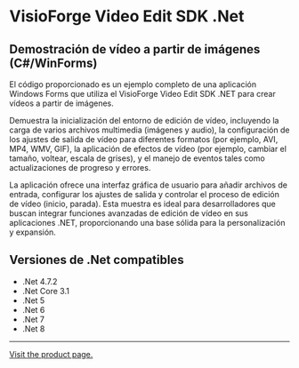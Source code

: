 ﻿# VisioForge Video Edit SDK .Net

## Demostración de vídeo a partir de imágenes (C#/WinForms)

El código proporcionado es un ejemplo completo de una aplicación Windows Forms que utiliza el VisioForge Video Edit SDK .NET para crear vídeos a partir de imágenes.

Demuestra la inicialización del entorno de edición de vídeo, incluyendo la carga de varios archivos multimedia (imágenes y audio), la configuración de los ajustes de salida de vídeo para diferentes formatos (por ejemplo, AVI, MP4, WMV, GIF), la aplicación de efectos de vídeo (por ejemplo, cambiar el tamaño, voltear, escala de grises), y el manejo de eventos tales como actualizaciones de progreso y errores.

La aplicación ofrece una interfaz gráfica de usuario para añadir archivos de entrada, configurar los ajustes de salida y controlar el proceso de edición de vídeo (inicio, parada). Esta muestra es ideal para desarrolladores que buscan integrar funciones avanzadas de edición de vídeo en sus aplicaciones .NET, proporcionando una base sólida para la personalización y expansión.

## Versiones de .Net compatibles

* .Net 4.7.2
* .Net Core 3.1
* .Net 5
* .Net 6
* .Net 7
* .Net 8

---

[Visit the product page.](https://www.visioforge.com/video-edit-sdk-net)
